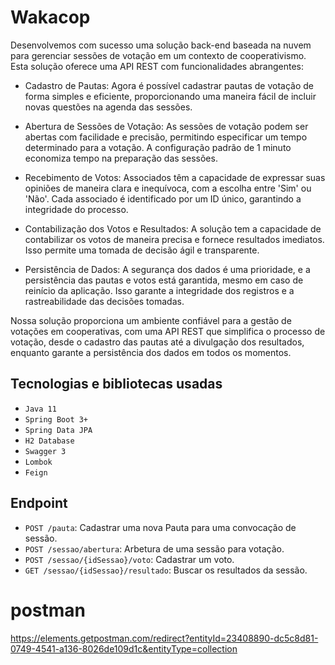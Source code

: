 # Wakacop

Desenvolvemos com sucesso uma solução back-end baseada na nuvem para gerenciar sessões de votação em um contexto de cooperativismo. Esta solução oferece uma API REST com funcionalidades abrangentes:

- Cadastro de Pautas: Agora é possível cadastrar pautas de votação de forma simples e eficiente, proporcionando uma maneira fácil de incluir novas questões na agenda das sessões.

- Abertura de Sessões de Votação: As sessões de votação podem ser abertas com facilidade e precisão, permitindo especificar um tempo determinado para a votação. A configuração padrão de 1 minuto economiza tempo na preparação das sessões.

- Recebimento de Votos: Associados têm a capacidade de expressar suas opiniões de maneira clara e inequívoca, com a escolha entre 'Sim' ou 'Não'. Cada associado é identificado por um ID único, garantindo a integridade do processo.

- Contabilização dos Votos e Resultados: A solução tem a capacidade de contabilizar os votos de maneira precisa e fornece resultados imediatos. Isso permite uma tomada de decisão ágil e transparente.

- Persistência de Dados: A segurança dos dados é uma prioridade, e a persistência das pautas e votos está garantida, mesmo em caso de reinício da aplicação. Isso garante a integridade dos registros e a rastreabilidade das decisões tomadas.

Nossa solução proporciona um ambiente confiável para a gestão de votações em cooperativas, com uma API REST que simplifica o processo de votação, desde o cadastro das pautas até a divulgação dos resultados, enquanto garante a persistência dos dados em todos os momentos.


## Tecnologias e bibliotecas usadas
- ``Java 11``
- ``Spring Boot 3+``
- ``Spring Data JPA``
- ``H2 Database``
- ``Swagger 3``
- ``Lombok``
- ``Feign``

## Endpoint
- `POST /pauta`: Cadastrar uma nova Pauta para uma convocação de sessão.
- `POST /sessao/abertura`: Arbetura de uma sessão para votação.
- `POST /sessao/{idSessao}/voto`: Cadastrar um voto.
- `GET /sessao/{idSessao}/resultado`: Buscar os resultados da sessão.

# postman

https://elements.getpostman.com/redirect?entityId=23408890-dc5c8d81-0749-4541-a136-8026de109d1c&entityType=collection
